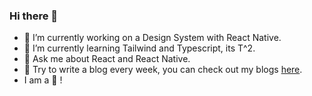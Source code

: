### Hi there 👋

- 🔭 I’m currently working on a Design System with React Native.
- 🐣 I’m currently learning Tailwind and Typescript, its T^2.
- 💬 Ask me about React and React Native.
- 📘 Try to write a blog every week, you can check out my blogs [here](https://medium.com/@_iam_karthik).
- I am a 🐨 !



<!--
**Karthik-B-06/Karthik-B-06** is a ✨ _special_ ✨ repository because its `README.md` (this file) appears on your GitHub profile.

Here are some ideas to get you started:

- 🔭 I’m currently working on ...
- 🌱 I’m currently learning ...
- 👯 I’m looking to collaborate on ...
- 🤔 I’m looking for help with ...
- 💬 Ask me about ...
- 📫 How to reach me: ...
- 😄 Pronouns: ...
- ⚡ Fun fact: ...
-->
